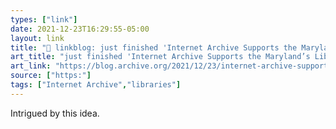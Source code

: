 ```yaml
---
types: ["link"]
date: 2021-12-23T16:29:55-05:00
layout: link
title: "🔗 linkblog: just finished 'Internet Archive Supports the Maryland’s Library eBook Fairness Law - Internet Archive Blogs'"
art_title: "just finished 'Internet Archive Supports the Maryland’s Library eBook Fairness Law - Internet Archive Blogs"
art_link: "https://blog.archive.org/2021/12/23/internet-archive-supports-the-marylands-library-ebook-fairness-law/"
source: ["https:"]
tags: ["Internet Archive","libraries"]
---
```

Intrigued by this idea.
